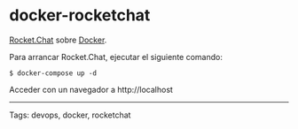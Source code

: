 # docker-rocketchat
[Rocket.Chat](https://rocket.chat) sobre [Docker](https://www.docker.com/).

Para arrancar Rocket.Chat, ejecutar el siguiente comando:
```
$ docker-compose up -d
```

Acceder con un navegador a http://localhost

---

Tags: devops, docker, rocketchat
